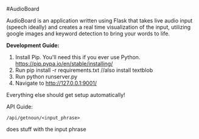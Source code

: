 #AudioBoard

AudioBoard is an application written using Flask that takes live audio input (speech ideally) and creates a real time visualization of the input, utilizing google images and keyword detection to bring your words to life.

**Development Guide:**

1. Install Pip. You'll need this if you ever use Python. https://pip.pypa.io/en/stable/installing/
2. Run pip install -r requirements.txt
//also install textblob
3. Run python runserver.py
4. Navigate to http://127.0.0.1:9001/

Everything else should get setup automatically!

API Guide:
```
/api/getnoun/<input_phrase>
``` 
does stuff with the input phrase


